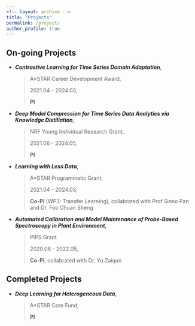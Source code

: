 ```yaml
---
<!-- layout: archive -->
title: "Projects"
permalink: /project/
author_profile: true
---
```

## On-going Projects
* ***Contrastive Learning for Time Series Domain Adaptation***, 
  > A*STAR Career Development Award, 
  >
  > 2021.04 - 2024.03,
  >  
  > <b>PI</b>

* ***Deep Model Compression for Time Series Data Analytics via Knowledge Distillation***, 
  > NRF Young Individual Research Grant, 
  > 
  > 2021.06 - 2024.05, 
  > 
  > **PI**

* ***Learning with Less Data***, 
  > A*STAR Programmatic Grant, 
  > 
  > 2021.04 - 2024.03, 
  > 
  > <b>Co-PI</b> (WP3: Transfer Learning), collabrated with Prof Sinno Pan and Dr. Foo Chuan Sheng

* ***Automated Calibration and Model Maintenance of Probe-Based Spectroscopy in Plant Environment***, 
  > PIPS Grant
  > 
  > 2020.08 - 2022.05, 
  > 
  > <b>Co-PI</b>, collabrated with Dr. Yu Zaiqun

## Completed Projects
* ***Deep Learning for Heterogeneous Data***, 
  > A*STAR Core Fund, 
  > 
  > <b>PI</b>


